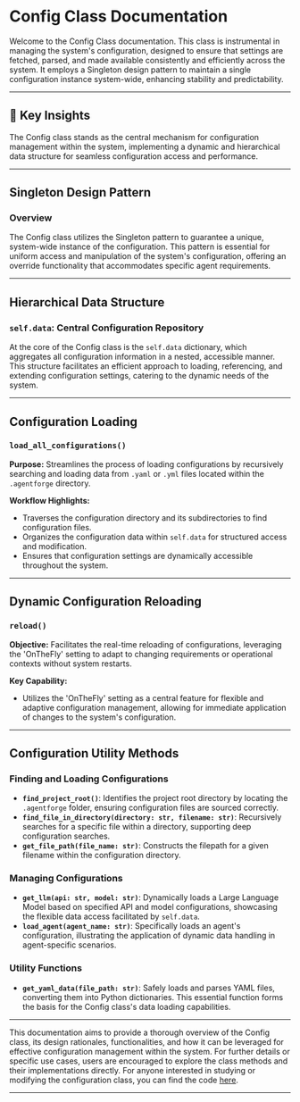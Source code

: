 # Config Class Documentation

Welcome to the Config Class documentation. This class is instrumental in managing the system's configuration, designed to ensure that settings are fetched, parsed, and made available consistently and efficiently across the system. It employs a Singleton design pattern to maintain a single configuration instance system-wide, enhancing stability and predictability.

---

## 📌 Key Insights

The Config class stands as the central mechanism for configuration management within the system, implementing a dynamic and hierarchical data structure for seamless configuration access and performance.

---

## Singleton Design Pattern

### Overview

The Config class utilizes the Singleton pattern to guarantee a unique, system-wide instance of the configuration. This pattern is essential for uniform access and manipulation of the system's configuration, offering an override functionality that accommodates specific agent requirements.

---

## Hierarchical Data Structure

### `self.data`: Central Configuration Repository

At the core of the Config class is the `self.data` dictionary, which aggregates all configuration information in a nested, accessible manner. This structure facilitates an efficient approach to loading, referencing, and extending configuration settings, catering to the dynamic needs of the system.

---

## Configuration Loading

### `load_all_configurations()`

**Purpose:** Streamlines the process of loading configurations by recursively searching and loading data from `.yaml` or `.yml` files located within the `.agentforge` directory.

**Workflow Highlights:**
- Traverses the configuration directory and its subdirectories to find configuration files.
- Organizes the configuration data within `self.data` for structured access and modification.
- Ensures that configuration settings are dynamically accessible throughout the system.

---

## Dynamic Configuration Reloading

### `reload()`

**Objective:** Facilitates the real-time reloading of configurations, leveraging the 'OnTheFly' setting to adapt to changing requirements or operational contexts without system restarts.

**Key Capability:**
- Utilizes the 'OnTheFly' setting as a central feature for flexible and adaptive configuration management, allowing for immediate application of changes to the system's configuration.

---

## Configuration Utility Methods

### Finding and Loading Configurations

- **`find_project_root()`**: Identifies the project root directory by locating the `.agentforge` folder, ensuring configuration files are sourced correctly.
- **`find_file_in_directory(directory: str, filename: str)`**: Recursively searches for a specific file within a directory, supporting deep configuration searches.
- **`get_file_path(file_name: str)`**: Constructs the filepath for a given filename within the configuration directory.

### Managing Configurations

- **`get_llm(api: str, model: str)`**: Dynamically loads a Large Language Model based on specified API and model configurations, showcasing the flexible data access facilitated by `self.data`.
- **`load_agent(agent_name: str)`**: Specifically loads an agent's configuration, illustrating the application of dynamic data handling in agent-specific scenarios.

### Utility Functions

- **`get_yaml_data(file_path: str)`**: Safely loads and parses YAML files, converting them into Python dictionaries. This essential function forms the basis for the Config class's data loading capabilities.

---

This documentation aims to provide a thorough overview of the Config class, its design rationales, functionalities, and how it can be leveraged for effective configuration management within the system. For further details or specific use cases, users are encouraged to explore the class methods and their implementations directly. For anyone interested in studying or modifying the configuration class, you can find the code [here](../../src/agentforge/config.py).

---

